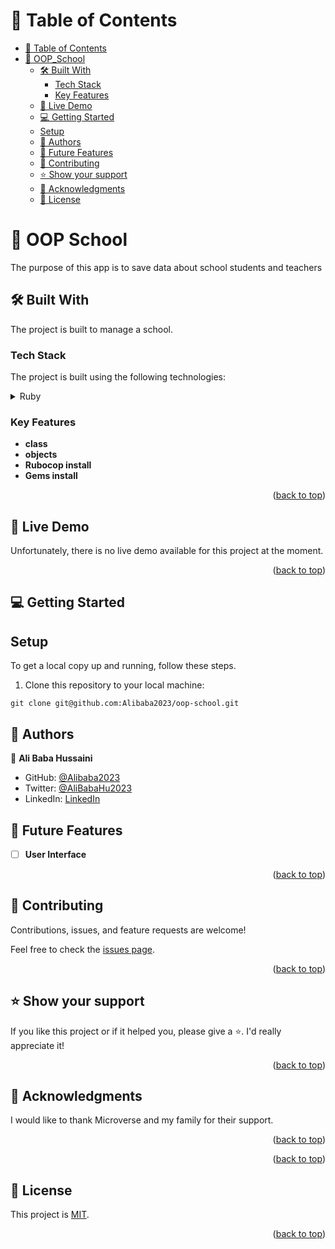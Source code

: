 
<a name="readme-top"></a>

# 📗 Table of Contents

- [📗 Table of Contents](#-table-of-contents)
- [📖 OOP\_School](#-oop-school-)
  - [🛠 Built With ](#-built-with-)
    - [Tech Stack ](#tech-stack-)
    - [Key Features ](#key-features-)
  - [🚀 Live Demo ](#-live-demo-)
  - [💻 Getting Started ](#-getting-started-)
  - [Setup](#setup)
  - [👥 Authors ](#-authors-)
  - [🔭 Future Features ](#-future-features-)
  - [🤝 Contributing ](#-contributing-)
  - [⭐️ Show your support ](#️-show-your-support-)
  - [🙏 Acknowledgments ](#-acknowledgments-)
  - [📝 License ](#-license-)

<!-- PROJECT DESCRIPTION -->

# 📖 OOP School <a name="about-project"></a>

The purpose of this app is to save data about school students and teachers

## 🛠 Built With <a name="built-with"></a>

The project is built to manage a school.


### Tech Stack <a name="tech-stack"></a>

The project is built using the following technologies:


<details>
<summary>Ruby</summary>
  <ul>
    <li><a href="https://www.ruby-lang.org/">Ruby</a></li>
  </ul>
</details>

<!-- Features -->

### Key Features <a name="key-features"></a>


- **class**
- **objects**
- **Rubocop install**
- **Gems install**

<p align="right">(<a href="#readme-top">back to top</a>)</p>

<!-- LIVE DEMO -->

## 🚀 Live Demo <a name="live-demo"></a>

Unfortunately, there is no live demo available for this project at the moment.

<p align="right">(<a href="#readme-top">back to top</a>)</p>

<!-- GETTING STARTED -->

## 💻 Getting Started <a name="getting-started"></a>

## Setup

To get a local copy up and running, follow these steps.

1. Clone this repository to your local machine:

```
git clone git@github.com:Alibaba2023/oop-school.git

```


## 👥 Authors <a name="authors"></a>

👤 **Ali Baba Hussaini**

- GitHub: [@Alibaba2023](https://github.com/Alibaba2023)
- Twitter: [@AliBabaHu2023](https://twitter.com/AliBabaHu2023)
- LinkedIn: [LinkedIn](https://www.linkedin.com/in/ali-baba-hussaini-630607267/)

<!-- FUTURE FEATURES -->

## 🔭 Future Features <a name="future-features"></a>

- [ ] **User Interface**

<p align="right">(<a href="#readme-top">back to top</a>)</p>

<!-- CONTRIBUTING -->

## 🤝 Contributing <a name="contributing"></a>

Contributions, issues, and feature requests are welcome!

Feel free to check the [issues page](https://github.com:Alibaba2023/oop-school.git/issues).

<p align="right">(<a href="#readme-top">back to top</a>)</p>

<!-- SUPPORT -->

## ⭐️ Show your support <a name="support"></a>


If you like this project or if it helped you, please give a ⭐️. I'd really appreciate it!

<p align="right">(<a href="#readme-top">back to top</a>)</p>

<!-- ACKNOWLEDGEMENTS -->

## 🙏 Acknowledgments <a name="acknowledgements"></a>

I would like to thank Microverse and my family for their support.

<p align="right">(<a href="#readme-top">back to top</a>)</p>



<p align="right">(<a href="#readme-top">back to top</a>)</p>

<!-- LICENSE -->

## 📝 License <a name="license"></a>

This project is [MIT](LICENSE).

<p align="right">(<a href="#readme-top">back to top</a>)</p>
